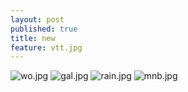 ```yaml
---
layout: post
published: true
title: new
feature: vtt.jpg
---
```

![wo.jpg]({{site.baseurl}}/assets/images/posts/wo.jpg)
![gal.jpg]({{site.baseurl}}/assets/images/posts/gal.jpg)
![rain.jpg]({{site.baseurl}}/assets/images/posts/rain.jpg)
![mnb.jpg]({{site.baseurl}}/assets/images/posts/mnb.jpg)
